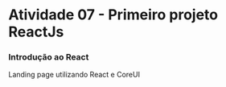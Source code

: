 # Atividade 07 - Primeiro projeto ReactJs

### Introdução ao React

Landing page utilizando React e CoreUI